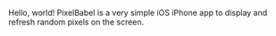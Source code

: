 Hello, world!
PixelBabel is a very simple iOS iPhone app to display and refresh random pixels on the screen.
